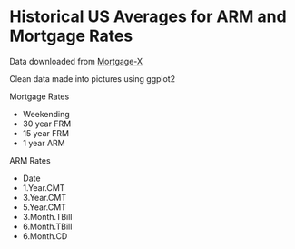 Historical US Averages for ARM and Mortgage Rates
=================================================

Data downloaded from [Mortgage-X](http://mortgage-x.com/)

Clean data made into pictures using ggplot2

Mortgage Rates
 * Weekending
 * 30 year FRM
 * 15 year FRM
 * 1 year ARM
  
ARM Rates
 * Date
 * 1.Year.CMT
 * 3.Year.CMT
 * 5.Year.CMT
 * 3.Month.TBill
 * 6.Month.TBill
 * 6.Month.CD